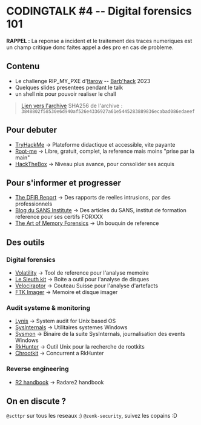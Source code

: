 # CODINGTALK #4 -- Digital forensics 101

__RAPPEL :__ La reponse a incident et le traitement des traces numeriques est un champ critique donc faites appel a des pro en cas de probleme.

## Contenu
- Le challenge RIP_MY_PXE d'[Itarow](https://twitter.com/0xItarow) -- [Barb'hack](https://www.barbhack.fr/2023/en/) 2023
- Quelques slides presentees pendant le talk
- un shell nix pour pouvoir realiser le chall
> [Lien vers l'archive](https://drive.proton.me/urls/X1NTG0FXC4#WDbL73RG0Wpx)
SHA256 de l'archive : `3848802f58530e6d940af526e4336927a61e5445283889836ecabad086edaeef` 

## Pour debuter
- [TryHackMe](https://tryhackme.com/) -> Plateforme didactique et accessible, vite payante
- [Root-me](https://www.root-me.org/) -> Libre, gratuit, complet, la reference mais moins "prise par la main"
- [HackTheBox](https://www.hackthebox.com/) -> Niveau plus avance, pour consolider ses acquis

## Pour s'informer et progresser
- [The DFIR Report](https://thedfirreport.com/) -> Des rapports de reelles intrusions, par des professionnels
- [Blog du SANS Institute](https://www.sans.org/blog/?focus-area=digital-forensics) -> Des articles du SANS, institut de formation reference pour ses certifs FORXXX
- [The Art of Memory Forensics](https://annas-archive.org/search?q=The+art+of+Memory+Forensics) -> Un bouquin de reference

## Des outils
### Digital forensics
- [Volatility](https://www.volatilityfoundation.org/) -> Tool de reference pour l'analyse memoire
- [Le Sleuth kit](https://www.sleuthkit.org/) -> Boite a outil pour l'analyse de disques
- [Velociraptor](https://docs.velociraptor.app/) -> Couteau Suisse pour l'analyse d'artefacts
- [FTK Imager](https://www.exterro.com/ftk-imager) -> Memoire et disque imager

### Audit systeme & monitoring
- [Lynis](https://cisofy.com/lynis/) -> System audit for Unix based OS
- [SysInternals](https://learn.microsoft.com/fr-fr/sysinternals/) -> Utilitaires systemes Windows
- [Sysmon](https://learn.microsoft.com/fr-fr/sysinternals/downloads/sysmon) -> Binaire de la suite SysInternals, journalisation des events Windows
- [RkHunter](https://rkhunter.sourceforge.net/) -> Outil Unix pour la recherche de rootkits
- [Chrootkit](https://www.chkrootkit.org/) -> Concurrent a RkHunter

### Reverse engineering
- [R2 handbook](https://book.rada.re/) -> Radare2 handbook

## On en discute ?
`@scttpr` sur tous les reseaux :)
`@zenk-security`, suivez les copains :D
